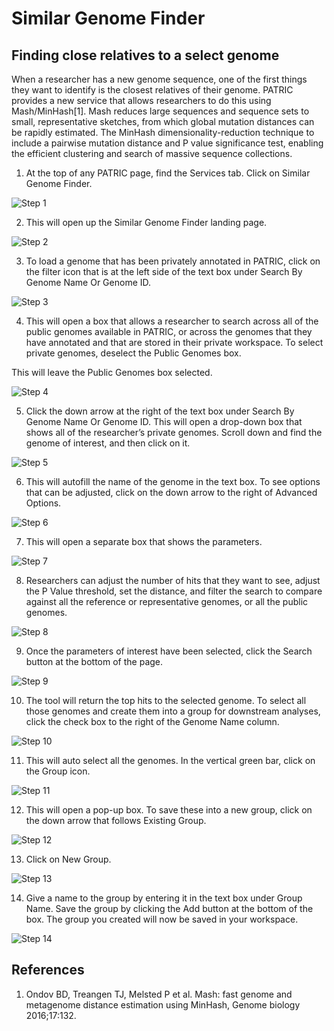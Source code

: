 # Similar Genome Finder

## Finding close relatives to a select genome

When a researcher has a new genome sequence, one of the first things they want to identify is the closest relatives of their genome.  PATRIC provides a new service that allows researchers to do this using Mash/MinHash[1].  Mash reduces large sequences and sequence sets to small, representative sketches, from which global mutation distances can be rapidly estimated.  The MinHash dimensionality-reduction technique to include a pairwise mutation distance and P value significance test, enabling the efficient clustering and search of massive sequence collections.

1. At the top of any PATRIC page, find the Services tab. Click on Similar Genome Finder.

![Step 1](./images/image1.png)

2. This will open up the Similar Genome Finder landing page.

![Step 2](./images/image2.png)

3. To load a genome that has been privately annotated in PATRIC, click on the filter icon that is at the left side of the text box under Search By Genome Name Or Genome ID.

![Step 3](./images/image3.png)

4. This will open a box that allows a researcher to search across all of the public genomes available in PATRIC, or across the genomes that they have annotated and that are stored in their private workspace. To select private genomes, deselect the Public Genomes box.

This will leave the Public Genomes box selected.

![Step 4](./images/image4.png)

5. Click the down arrow at the right of the text box under Search By Genome Name Or Genome ID. This will open a drop-down box that shows all of the researcher’s private genomes.  Scroll down and find the genome of interest, and then click on it.

![Step 5](./images/image5.png)

6. This will autofill the name of the genome in the text box.  To see options that can be adjusted, click on the down arrow to the right of Advanced Options.

![Step 6](./images/image6.png)

7. This will open a separate box that shows the parameters.

![Step 7](./images/image7.png)

8. Researchers can adjust the number of hits that they want to see, adjust the P Value threshold, set the distance, and filter the search to compare against all the reference or representative genomes, or all the public genomes.

![Step 8](./images/image8.png)

9. Once the parameters of interest have been selected, click the Search button at the bottom of the page.

![Step 9](./images/image9.png)

10. The tool will return the top hits to the selected genome. To select all those genomes and create them into a group for downstream analyses, click the check box to the right of the Genome Name column.

![Step 10](./images/image10.png)

11. This will auto select all the genomes.  In the vertical green bar, click on the Group icon.

![Step 11](./images/image11.png)

12. This will open a pop-up box.  To save these into a new group, click on the down arrow that follows Existing Group.

![Step 12](./images/image12.png)

13. Click on New Group.

![Step 13](./images/image13.png)

14. Give a name to the group by entering it in the text box under Group Name.  Save the group by clicking the Add button at the bottom of the box.  The group you created will now be saved in your workspace.

![Step 14](./images/image14.png)

## References

1.	Ondov BD, Treangen TJ, Melsted P et al. Mash: fast genome and metagenome distance estimation using MinHash, Genome biology 2016;17:132.

